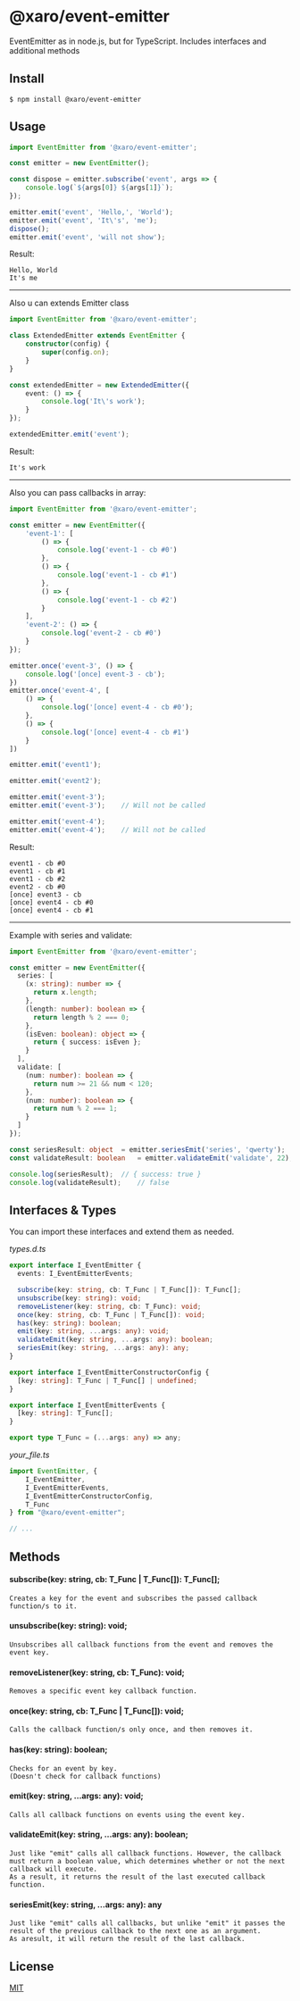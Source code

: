 # @xaro/event-emitter

EventEmitter as in node.js, but for TypeScript. Includes interfaces and additional methods

## Install

```
$ npm install @xaro/event-emitter
```

## Usage
```ts
import EventEmitter from '@xaro/event-emitter';

const emitter = new EventEmitter();

const dispose = emitter.subscribe('event', args => {
	console.log(`${args[0]} ${args[1]}`);
});

emitter.emit('event', 'Hello,', 'World');
emitter.emit('event', 'It\'s', 'me');
dispose();
emitter.emit('event', 'will not show');
```
Result:
```
Hello, World
It's me
```

***

Also u can extends Emitter class

```ts
import EventEmitter from '@xaro/event-emitter';

class ExtendedEmitter extends EventEmitter {
	constructor(config) {
		super(config.on);
	}
}

const extendedEmitter = new ExtendedEmitter({
	event: () => {
		console.log('It\'s work');
	}
});

extendedEmitter.emit('event');
```
Result:
```
It's work
```

***

Also you can pass callbacks in array:
```ts
import EventEmitter from '@xaro/event-emitter';

const emitter = new EventEmitter({
	'event-1': [
		() => {
			console.log('event-1 - cb #0')
		},
		() => {
			console.log('event-1 - cb #1')
		},
		() => {
			console.log('event-1 - cb #2')
		}
	],
	'event-2': () => {
		console.log('event-2 - cb #0')
	}
});

emitter.once('event-3', () => {
	console.log('[once] event-3 - cb');
})
emitter.once('event-4', [
	() => {
		console.log('[once] event-4 - cb #0');
	},
	() => {
		console.log('[once] event-4 - cb #1')
	}
])

emitter.emit('event1');

emitter.emit('event2');

emitter.emit('event-3');
emitter.emit('event-3');	// Will not be called

emitter.emit('event-4');
emitter.emit('event-4');	// Will not be called
```
Result:
```
event1 - cb #0
event1 - cb #1
event1 - cb #2
event2 - cb #0
[once] event3 - cb
[once] event4 - cb #0
[once] event4 - cb #1
```

***

Example with series and validate:
```ts
import EventEmitter from '@xaro/event-emitter';

const emitter = new EventEmitter({
  series: [
    (x: string): number => {
      return x.length;
    },
    (length: number): boolean => {
      return length % 2 === 0;
    },
    (isEven: boolean): object => {
      return { success: isEven };
    }
  ],
  validate: [
    (num: number): boolean => {
      return num >= 21 && num < 120;
    },
    (num: number): boolean => {
      return num % 2 === 1;
    }
  ]
});

const seriesResult: object	= emitter.seriesEmit('series', 'qwerty');	// pass all cb functions
const validateResult: boolean	= emitter.validateEmit('validate', 22);		// pass first cb, but 22 % 2 != 1

console.log(seriesResult);	// { success: true }
console.log(validateResult);	// false

```

## Interfaces & Types
You can import these interfaces and extend them as needed.

*types.d.ts*
```ts
export interface I_EventEmitter {
  events: I_EventEmitterEvents;

  subscribe(key: string, cb: T_Func | T_Func[]): T_Func[];
  unsubscribe(key: string): void;
  removeListener(key: string, cb: T_Func): void;
  once(key: string, cb: T_Func | T_Func[]): void;
  has(key: string): boolean;
  emit(key: string, ...args: any): void;
  validateEmit(key: string, ...args: any): boolean;
  seriesEmit(key: string, ...args: any): any;
}

export interface I_EventEmitterConstructorConfig {
  [key: string]: T_Func | T_Func[] | undefined;
}

export interface I_EventEmitterEvents {
  [key: string]: T_Func[];
}

export type T_Func = (...args: any) => any;
```
*your_file.ts*
```ts
import EventEmitter, {
	I_EventEmitter,
	I_EventEmitterEvents,
	I_EventEmitterConstructorConfig,
	T_Func
} from "@xaro/event-emitter";

// ...
```

## Methods
#### subscribe(key: string, cb: T_Func | T_Func[]): T_Func[];
	Creates a key for the event and subscribes the passed callback function/s to it.

#### unsubscribe(key: string): void;
	Unsubscribes all callback functions from the event and removes the event key.

#### removeListener(key: string, cb: T_Func): void;
	Removes a specific event key callback function.

#### once(key: string, cb: T_Func | T_Func[]): void;
	Calls the callback function/s only once, and then removes it.

#### has(key: string): boolean;
	Checks for an event by key.
	(Doesn't check for callback functions)

#### emit(key: string, ...args: any): void;
	Calls all callback functions on events using the event key.

#### validateEmit(key: string, ...args: any): boolean;
	Just like "emit" calls all callback functions. However, the callback must return a boolean value, which determines whether or not the next callback will execute.
	As a result, it returns the result of the last executed callback function.

#### seriesEmit(key: string, ...args: any): any
	Just like "emit" calls all callbacks, but unlike "emit" it passes the result of the previous callback to the next one as an argument.
	As aresult, it will return the result of the last callback.


## License
[MIT](LICENSE)